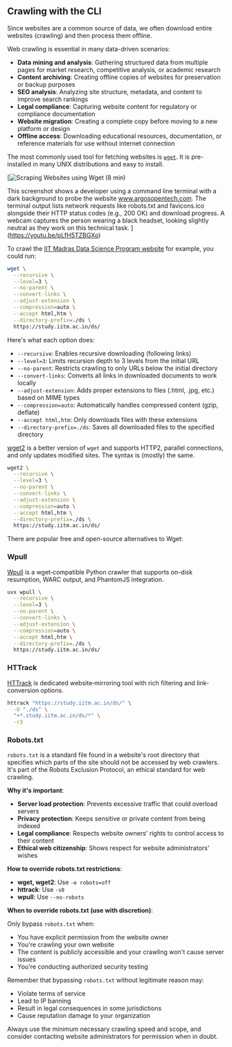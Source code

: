 ## Crawling with the CLI

Since websites are a common source of data, we often download entire websites (crawling) and then process them offline.

Web crawling is essential in many data-driven scenarios:

- **Data mining and analysis**: Gathering structured data from multiple pages for market research, competitive analysis, or academic research
- **Content archiving**: Creating offline copies of websites for preservation or backup purposes
- **SEO analysis**: Analyzing site structure, metadata, and content to improve search rankings
- **Legal compliance**: Capturing website content for regulatory or compliance documentation
- **Website migration**: Creating a complete copy before moving to a new platform or design
- **Offline access**: Downloading educational resources, documentation, or reference materials for use without internet connection

The most commonly used tool for fetching websites is [`wget`](https://www.gnu.org/software/wget/). It is pre-installed in many UNIX distributions and easy to install.

[![Scraping Websites using Wget (8 min)](https://i.ytimg.com/vi/pLfH5TZBGXo/sddefault.jpg)

This screenshot shows a developer using a command line terminal with a dark background to probe the website www.argosopentech.com. The terminal output lists network requests like robots.txt and favicons.ico alongside their HTTP status codes (e.g., 200 OK) and download progress. A webcam captures the person wearing a black headset, looking slightly neutral as they work on this technical task.
](https://youtu.be/pLfH5TZBGXo)

To crawl the [IIT Madras Data Science Program website](https://study.iitm.ac.in/ds/) for example, you could run:

```bash
wget \
  --recursive \
  --level=3 \
  --no-parent \
  --convert-links \
  --adjust-extension \
  --compression=auto \
  --accept html,htm \
  --directory-prefix=./ds \
  https://study.iitm.ac.in/ds/
```

Here's what each option does:

- `--recursive`: Enables recursive downloading (following links)
- `--level=3`: Limits recursion depth to 3 levels from the initial URL
- `--no-parent`: Restricts crawling to only URLs below the initial directory
- `--convert-links`: Converts all links in downloaded documents to work locally
- `--adjust-extension`: Adds proper extensions to files (.html, .jpg, etc.) based on MIME types
- `--compression=auto`: Automatically handles compressed content (gzip, deflate)
- `--accept html,htm`: Only downloads files with these extensions
- `--directory-prefix=./ds`: Saves all downloaded files to the specified directory

[wget2](https://gitlab.com/gnuwget/wget2) is a better version of `wget` and supports HTTP2, parallel connections, and only updates modified sites. The syntax is (mostly) the same.

```bash
wget2 \
  --recursive \
  --level=3 \
  --no-parent \
  --convert-links \
  --adjust-extension \
  --compression=auto \
  --accept html,htm \
  --directory-prefix=./ds \
  https://study.iitm.ac.in/ds/
```

There are popular free and open-source alternatives to Wget:

### Wpull

[Wpull](https://github.com/ArchiveTeam/wpull) is a wget‐compatible Python crawler that supports on-disk resumption, WARC output, and PhantomJS integration.

```bash
uvx wpull \
  --recursive \
  --level=3 \
  --no-parent \
  --convert-links \
  --adjust-extension \
  --compression=auto \
  --accept html,htm \
  --directory-prefix=./ds \
  https://study.iitm.ac.in/ds/
```

### HTTrack

[HTTrack](https://www.httrack.com/html/fcguide.html) is dedicated website‐mirroring tool with rich filtering and link‐conversion options.

```bash
httrack "https://study.iitm.ac.in/ds/" \
  -O "./ds" \
  "+*.study.iitm.ac.in/ds/*" \
  -r3
```

### Robots.txt

`robots.txt` is a standard file found in a website's root directory that specifies which parts of the site should not be accessed by web crawlers. It's part of the Robots Exclusion Protocol, an ethical standard for web crawling.

**Why it's important**:

- **Server load protection**: Prevents excessive traffic that could overload servers
- **Privacy protection**: Keeps sensitive or private content from being indexed
- **Legal compliance**: Respects website owners' rights to control access to their content
- **Ethical web citizenship**: Shows respect for website administrators' wishes

**How to override robots.txt restrictions**:

- **wget, wget2**: Use `-e robots=off`
- **httrack**: Use `-s0`
- **wpull**: Use `--no-robots`

**When to override robots.txt (use with discretion)**:

Only bypass `robots.txt` when:

- You have explicit permission from the website owner
- You're crawling your own website
- The content is publicly accessible and your crawling won't cause server issues
- You're conducting authorized security testing

Remember that bypassing `robots.txt` without legitimate reason may:

- Violate terms of service
- Lead to IP banning
- Result in legal consequences in some jurisdictions
- Cause reputation damage to your organization

Always use the minimum necessary crawling speed and scope, and consider contacting website administrators for permission when in doubt.
